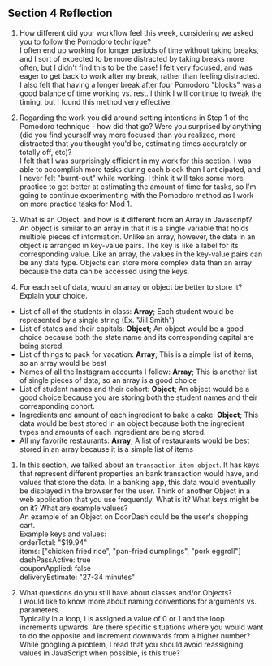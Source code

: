 ## Section 4 Reflection

1. How different did your workflow feel this week, considering we asked you to follow the Pomodoro technique?  
I often end up working for longer periods of time without taking breaks, and I sort of expected to be more distracted by taking breaks more often, but I didn't find this to be the case! I felt very focused, and was eager to get back to work after my break, rather than feeling distracted. I also felt that having a longer break after four Pomodoro "blocks" was a good balance of time working vs. rest. I think I will continue to tweak the timing, but I found this method very effective.

1. Regarding the work you did around setting intentions in Step 1 of the Pomodoro technique - how did that go? Were you surprised by anything (did you find yourself way more focused than you realized, more distracted that you thought you'd be, estimating times accurately or totally off, etc)?  
I felt that I was surprisingly efficient in my work for this section. I was able to accomplish more tasks during each block than I anticipated, and I never felt "burnt-out" while working. I think it will take some more practice to get better at estimating the amount of time for tasks, so I'm going to continue experimenting with the Pomodoro method as I work on more practice tasks for Mod 1.

1. What is an Object, and how is it different from an Array in Javascript?  
An object is similar to an array in that it is a single variable that holds multiple pieces of information. Unlike an array, however, the data in an object is arranged in key-value pairs. The key is like a label for its corresponding value. Like an array, the values in the key-value pairs can be any data type. Objects can store more complex data than an array because the data can be accessed using the keys.

1. For each set of data, would an array or object be better to store it? Explain your choice.

  * List of all of the students in class: **Array**; Each student would be represented by a single string (Ex. "Jill Smith")
  * List of states and their capitals: **Object**; An object would be a good choice because both the state name and its corresponding capital are being stored.
  * List of things to pack for vacation: **Array**; This is a simple list of items, so an array would be best
  * Names of all the Instagram accounts I follow: **Array**; This is another list of single pieces of data, so an array is a good choice
  * List of student names and their cohort: **Object**; An object would be a good choice because you are storing both the student names and their corresponding cohort.
  * Ingredients and amount of each ingredient to bake a cake: **Object**; This data would be best stored in an object because both the ingredient types and amounts of each ingredient are being stored.
  * All my favorite restaurants: **Array**; A list of restaurants would be best stored in an array because it is a simple list of items

1. In this section, we talked about an `transaction item object`. It has keys that represent different properties an bank transaction would have, and values that store the data. In a banking app, this data would eventually be displayed in the browser for the user. Think of another Object in a web application that you use frequently. What is it? What keys might be on it? What are example values?  
An example of an Object on DoorDash could be the user's shopping cart.  
Example keys and values:  
orderTotal: "$19.94"  
items: ["chicken fried rice", "pan-fried dumplings", "pork eggroll"]  
dashPassActive: true   
couponApplied: false  
deliveryEstimate: "27-34 minutes"

1. What questions do you still have about classes and/or Objects?  
I would like to know more about naming conventions for arguments vs. parameters.  
Typically in a loop, i is assigned a value of 0 or 1 and the loop increments upwards. Are there specific situations where you would want to do the opposite and increment downwards from a higher number?  
While googling a problem, I read that you should avoid reassigning values in JavaScript when possible, is this true?
